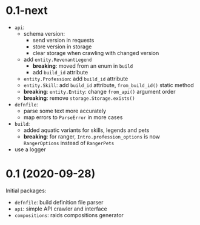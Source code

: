 # 0.1-next

- `api`:
    - schema version:
        - send version in requests
        - store version in storage
        - clear storage when crawling with changed version
    - add `entity.RevenantLegend`
        - **breaking**: moved from an enum in `build`
        - add `build_id` attribute
    - `entity.Profession`: add `build_id` attribute
    - `entity.Skill`: add `build_id` attribute, `from_build_id()` static method
    - **breaking**: `entity.Entity`: change `from_api()` argument order
    - **breaking**: remove `storage.Storage.exists()`
- `defnfile`:
    - parse some text more accurately
    - map errors to `ParseError` in more cases
- `build`:
    - added aquatic variants for skills, legends and pets
    - **breaking**: for ranger, `Intro.profession_options` is now
      `RangerOptions` instead of `RangerPets`
- use a logger

# 0.1 (2020-09-28)

Initial packages:
- `defnfile`: build definition file parser
- `api`: simple API crawler and interface
- `compositions`: raids compositions generator
